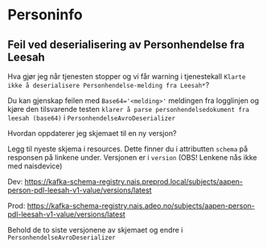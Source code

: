 # Personinfo

## Feil ved deserialisering av Personhendelse fra Leesah

Hva gjør jeg når tjenesten stopper og vi får warning i tjenestekall `Klarte ikke å deserialisere Personhendelse-melding fra Leesah*`?

Du kan gjenskap feilen med `Base64='<melding>'` meldingen fra logglinjen og kjøre den tilsvarende testen `klarer å parse personhendelsedokument fra leesah (base64)` i `PersonhendelseAvroDeserializer`

Hvordan oppdaterer jeg skjemaet til en ny versjon?

Legg til nyeste skjema i resources. Dette finner du i attributten `schema` på responsen på linkene under. Versjonen er i `version` (OBS! Lenkene nås ikke med naisdevice)

Dev: https://kafka-schema-registry.nais.preprod.local/subjects/aapen-person-pdl-leesah-v1-value/versions/latest

Prod: https://kafka-schema-registry.nais.adeo.no/subjects/aapen-person-pdl-leesah-v1-value/versions/latest

Behold de to siste versjonene av skjemaet og endre i `PersonhendelseAvroDeserializer`